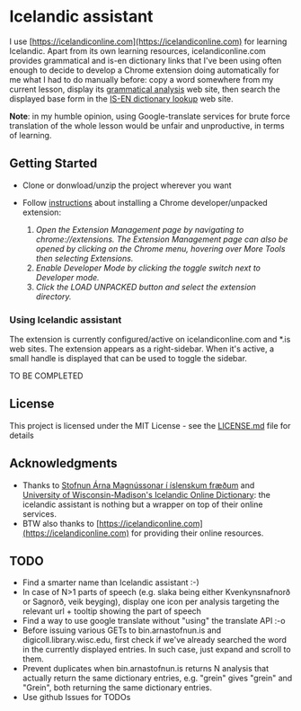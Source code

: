 # Icelandic assistant

I use [https://icelandiconline.com](https://icelandiconline.com) for learning Icelandic. Apart from its own learning resources, icelandiconline.com provides grammatical and is-en dictionary links that I've been using often enough to decide to develop a Chrome extension doing automatically for me what I had to do manually before: copy a word somewhere from my current lesson, display its [grammatical analysis](http://bin.arnastofnun.is/leit) web site, then search the displayed base form in the [IS-EN dictionary lookup](http://digicoll.library.wisc.edu/IcelOnline/Search.TEId.html) web site.

**Note**: in my humble opinion, using Google-translate services for brute force translation of the whole lesson would be unfair and unproductive, in terms of learning.

## Getting Started

- Clone or donwload/unzip the project wherever you want
- Follow [instructions](https://developer.chrome.com/extensions/getstarted) about installing a Chrome developer/unpacked extension:

  1. *Open the Extension Management page by navigating to chrome://extensions. The Extension Management page can also be opened by clicking on the Chrome menu, hovering over More Tools then selecting Extensions.*
  2. *Enable Developer Mode by clicking the toggle switch next to Developer mode.*
  3. *Click the LOAD UNPACKED button and select the extension directory.*

### Using Icelandic assistant

The extension is currently configured/active on icelandiconline.com and *.is web sites.
The extension appears as a right-sidebar. When it's active, a small handle is displayed that can be used to toggle the sidebar.

TO BE COMPLETED

## License

This project is licensed under the MIT License - see the [LICENSE.md](LICENSE.md) file for details

## Acknowledgments

- Thanks to [Stofnun Árna Magnússonar í íslenskum fræðum](http://bin.arnastofnun.is/leit/) and [University of Wisconsin-Madison's Icelandic Online Dictionary](http://digicoll.library.wisc.edu/IcelOnline/Search.TEId.html): the icelandic assistant is nothing but a wrapper on top of their online services.
- BTW also thanks to [https://icelandiconline.com](https://icelandiconline.com) for providing their online resources.
  
## TODO

- Find a smarter name than Icelandic assistant :-)
- In case of N>1 parts of speech (e.g. slaka being either Kvenkynsnafnorð or Sagnorð, veik beyging), display one icon per analysis targeting the relevant url + tooltip showing the part of speech
- Find a way to use google translate without "using" the translate API :-o
- Before issuing various GETs to bin.arnastofnun.is and digicoll.library.wisc.edu, first check if we've already searched the word in the currently displayed entries. In such case, just expand and scroll to them.
- Prevent duplicates when bin.arnastofnun.is returns N analysis that actually return the same dictionary entries, e.g. "grein" gives "grein" and "Grein", both returning the same dictionary entries.
- Use github Issues for TODOs  